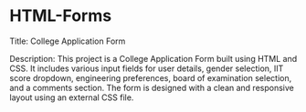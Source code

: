 # HTML-Forms
Title: College Application Form

Description:
This project is a College Application Form built using HTML and CSS. It includes various input fields for user details, gender selection, IIT score dropdown, engineering preferences, board of examination selection, and a comments section. The form is designed with a clean and responsive layout using an external CSS file.

